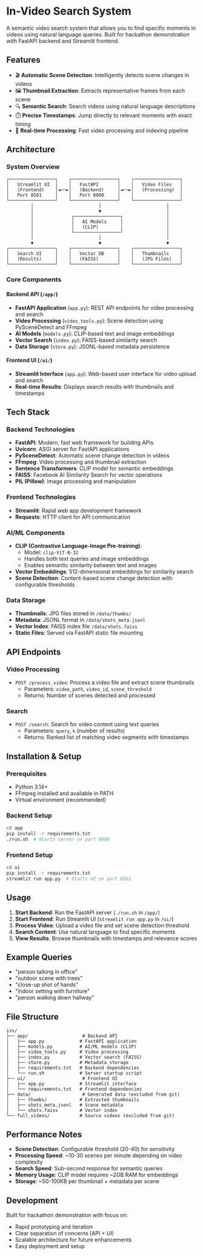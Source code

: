 # In-Video Search System

A semantic video search system that allows you to find specific moments in videos using natural language queries. Built for hackathon demonstration with FastAPI backend and Streamlit frontend.

## Features

- 🎬 **Automatic Scene Detection**: Intelligently detects scene changes in videos
- 🖼️ **Thumbnail Extraction**: Extracts representative frames from each scene
- 🔍 **Semantic Search**: Search videos using natural language descriptions
- ⏱️ **Precise Timestamps**: Jump directly to relevant moments with exact timing
- 🚀 **Real-time Processing**: Fast video processing and indexing pipeline

## Architecture

### System Overview
```
┌─────────────────┐    ┌─────────────────┐    ┌─────────────────┐
│   Streamlit UI  │    │   FastAPI       │    │   Video Files   │
│   (Frontend)    │◄──►│   (Backend)     │◄──►│   (Processing)  │
│   Port 8501     │    │   Port 8000     │    │                 │
└─────────────────┘    └─────────────────┘    └─────────────────┘
         │                        │                        │
         │                        ▼                        │
         │              ┌─────────────────┐                │
         │              │   AI Models     │                │
         │              │   (CLIP)        │                │
         │              └─────────────────┘                │
         │                        │                        │
         ▼                        ▼                        ▼
┌─────────────────┐    ┌─────────────────┐    ┌─────────────────┐
│   Search UI     │    │   Vector DB     │    │   Thumbnails    │
│   (Results)     │    │   (FAISS)       │    │   (JPG Files)   │
└─────────────────┘    └─────────────────┘    └─────────────────┘
```

### Core Components

#### Backend API (`/app/`)
- **FastAPI Application** (`app.py`): REST API endpoints for video processing and search
- **Video Processing** (`video_tools.py`): Scene detection using PySceneDetect and FFmpeg
- **AI Models** (`models.py`): CLIP-based text and image embeddings
- **Vector Search** (`index.py`): FAISS-based similarity search
- **Data Storage** (`store.py`): JSONL-based metadata persistence

#### Frontend UI (`/ui/`)
- **Streamlit Interface** (`app.py`): Web-based user interface for video upload and search
- **Real-time Results**: Displays search results with thumbnails and timestamps

## Tech Stack

### Backend Technologies
- **FastAPI**: Modern, fast web framework for building APIs
- **Uvicorn**: ASGI server for FastAPI applications
- **PySceneDetect**: Automatic scene change detection in videos
- **FFmpeg**: Video processing and thumbnail extraction
- **Sentence Transformers**: CLIP model for semantic embeddings
- **FAISS**: Facebook AI Similarity Search for vector operations
- **PIL (Pillow)**: Image processing and manipulation

### Frontend Technologies
- **Streamlit**: Rapid web app development framework
- **Requests**: HTTP client for API communication

### AI/ML Components
- **CLIP (Contrastive Language-Image Pre-training)**:
  - Model: `clip-ViT-B-32`
  - Handles both text queries and image embeddings
  - Enables semantic similarity between text and images
- **Vector Embeddings**: 512-dimensional embeddings for similarity search
- **Scene Detection**: Content-based scene change detection with configurable thresholds

### Data Storage
- **Thumbnails**: JPG files stored in `/data/thumbs/`
- **Metadata**: JSONL format in `/data/shots_meta.jsonl`
- **Vector Index**: FAISS index file `/data/shots.faiss`
- **Static Files**: Served via FastAPI static file mounting

## API Endpoints

### Video Processing
- `POST /process_video`: Process a video file and extract scene thumbnails
  - Parameters: `video_path`, `video_id`, `scene_threshold`
  - Returns: Number of scenes detected and processed

### Search
- `POST /search`: Search for video content using text queries
  - Parameters: `query`, `k` (number of results)
  - Returns: Ranked list of matching video segments with timestamps

## Installation & Setup

### Prerequisites
- Python 3.14+
- FFmpeg installed and available in PATH
- Virtual environment (recommended)

### Backend Setup
```bash
cd app
pip install -r requirements.txt
./run.sh  # Starts server on port 8000
```

### Frontend Setup
```bash
cd ui
pip install -r requirements.txt
streamlit run app.py  # Starts UI on port 8501
```

## Usage

1. **Start Backend**: Run the FastAPI server (`./run.sh` in `/app/`)
2. **Start Frontend**: Run Streamlit UI (`streamlit run app.py` in `/ui/`)
3. **Process Video**: Upload a video file and set scene detection threshold
4. **Search Content**: Use natural language to find specific moments
5. **View Results**: Browse thumbnails with timestamps and relevance scores

## Example Queries

- "person talking in office"
- "outdoor scene with trees"
- "close-up shot of hands"
- "indoor setting with furniture"
- "person walking down hallway"

## File Structure

```
ivs/
├── app/                    # Backend API
│   ├── app.py             # FastAPI application
│   ├── models.py          # AI/ML models (CLIP)
│   ├── video_tools.py     # Video processing
│   ├── index.py           # Vector search (FAISS)
│   ├── store.py           # Metadata storage
│   ├── requirements.txt   # Backend dependencies
│   └── run.sh             # Server startup script
├── ui/                     # Frontend UI
│   ├── app.py             # Streamlit interface
│   └── requirements.txt   # Frontend dependencies
├── data/                   # Generated data (excluded from git)
│   ├── thumbs/            # Extracted thumbnails
│   ├── shots_meta.jsonl   # Scene metadata
│   └── shots.faiss        # Vector index
└── full_videos/           # Source videos (excluded from git)
```

## Performance Notes

- **Scene Detection**: Configurable threshold (20-40) for sensitivity
- **Processing Speed**: ~10-30 scenes per minute depending on video complexity
- **Search Speed**: Sub-second response for semantic queries
- **Memory Usage**: CLIP model requires ~2GB RAM for embeddings
- **Storage**: ~50-100KB per thumbnail + metadata per scene

## Development

Built for hackathon demonstration with focus on:
- Rapid prototyping and iteration
- Clear separation of concerns (API + UI)
- Scalable architecture for future enhancements
- Easy deployment and setup
